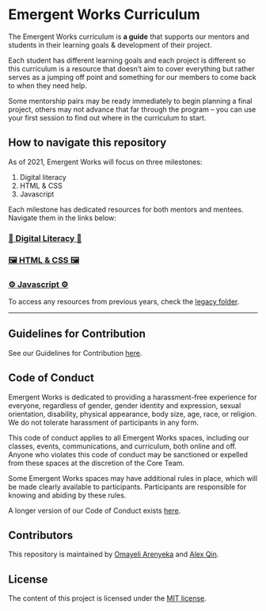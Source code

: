 # Emergent Works Curriculum

The Emergent Works curriculum is **a guide** that supports our mentors and students in their learning goals & development of their project.

Each student has different learning goals and each project is different so this curriculum is a resource that doesn’t aim to cover everything but rather serves as a jumping off point and something for our members to come back to when they need help.

Some mentorship pairs may be ready immediately to begin planning a final project, others may not advance that far through the program – you can use your first session to find out where in the curriculum to start.

## How to navigate this repository

As of 2021, Emergent Works will focus on three milestones:
1. Digital literacy
2. HTML & CSS
3. Javascript

Each milestone has dedicated resources for both mentors and mentees. Navigate them in the links below:

### [📖 Digital Literacy 📖](digital-literacy/README.md)
### [🖼 HTML & CSS 🖼](html-css/README.md)
### [⚙️ Javascript ⚙️](javascript/README.md)


To access any resources from previous years, check the [legacy folder](legacy).

***

## Guidelines for Contribution

See our Guidelines for Contribution [here](CONTRIBUTING.md).

## Code of Conduct

Emergent Works is dedicated to providing a harassment-free experience for everyone, regardless of gender, gender identity and expression, sexual orientation, disability, physical appearance, body size, age, race, or religion. We do not tolerate harassment of participants in any form.

This code of conduct applies to all Emergent Works spaces, including our classes, events, communications, and curriculum, both online and off. Anyone who violates this code of conduct may be sanctioned or expelled from these spaces at the discretion of the Core Team.

Some Emergent Works spaces may have additional rules in place, which will be made clearly available to participants. Participants are responsible for knowing and abiding by these rules.

A longer version of our Code of Conduct exists [here](CODE_OF_CONDUCT.md).

## Contributors

This repository is maintained by [Omayeli Arenyeka](https://github.com/oa495) and [Alex Qin](https://github.com/noidontdig).

## License

The content of this project is licensed under the [MIT license](https://opensource.org/licenses/mit-license.php).
